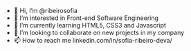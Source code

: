 - 👋 Hi, I’m @ribeirosofia
- 👀 I’m interested in Front-end Software Engineering
- 🌱 I’m currently learning HTML5, CSS3 and Javascript
- 💞️ I’m looking to collaborate on new projects in my company
- 📫 How to reach me linkedin.com/in/sofia-ribeiro-deva/

<!---
ribeirosofia/ribeirosofia is a ✨ special ✨ repository because its `README.md` (this file) appears on your GitHub profile.
You can click the Preview link to take a look at your changes.
--->
